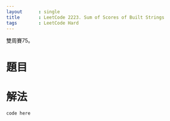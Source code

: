 ```yaml
---
layout      : single
title       : LeetCode 2223. Sum of Scores of Built Strings
tags 		: LeetCode Hard
---
```

雙周賽75。

# 題目

# 解法

```python
code here

```

